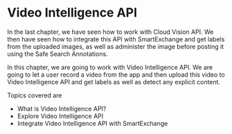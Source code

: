 # Video Intelligence API

In the last chapter, we have seen how to work with Cloud Vision API. We then have seen how to integrate this API with SmartExchange and get labels from the uploaded images, as well as administer the image before posting it using the Safe Search Annotations.

In this chapter, we are going to work with Video Intelligence API. We are going to let a user record a video from the app and then upload this video to Video Intelligence API and get labels as well as detect any explicit content. 

Topics covered are
* What is Video Intelligence API?
* Explore Video Intelligence API
* Integrate Video Intelligence API with SmartExchange
